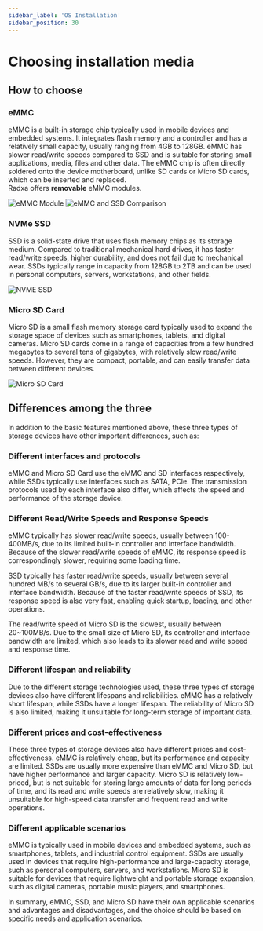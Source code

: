 ```yaml
---
sidebar_label: 'OS Installation'
sidebar_position: 30
---
```


# Choosing installation media 

## How to choose

### eMMC 

eMMC is a built-in storage chip typically used in mobile devices and embedded systems. It integrates flash memory and a controller and has a relatively small capacity, usually ranging from 4GB to 128GB. eMMC has slower read/write speeds compared to SSD and is suitable for storing small applications, media, files and other data. The eMMC chip is often directly soldered onto the device motherboard, unlike SD cards or Micro SD cards, which can be inserted and replaced.  
Radxa offers **removable** eMMC modules.

![eMMC Module](/img/accessories/emmc_related_01.webp)
![eMMC and SSD Comparison](/img/accessories/emmc_ssd_comparison.webp)

### NVMe SSD

SSD is a solid-state drive that uses flash memory chips as its storage medium. Compared to traditional mechanical hard drives, it has faster read/write speeds, higher durability, and does not fail due to mechanical wear. SSDs typically range in capacity from 128GB to 2TB and can be used in personal computers, servers, workstations, and other fields.

![NVME SSD](/img/accessories/nvme-ssd-01.webp)

### Micro SD Card

Micro SD is a small flash memory storage card typically used to expand the storage space of devices such as smartphones, tablets, and digital cameras. Micro SD cards come in a range of capacities from a few hundred megabytes to several tens of gigabytes, with relatively slow read/write speeds. However, they are compact, portable, and can easily transfer data between different devices. 

![Micro SD Card](/img/accessories/micro-sd-01.webp)

## Differences among the three
In addition to the basic features mentioned above, these three types of storage devices have other important differences, such as:

### Different interfaces and protocols

eMMC and Micro SD Card use the eMMC and SD interfaces respectively, while SSDs typically use interfaces such as SATA, PCIe. The transmission protocols used by each interface also differ, which affects the speed and performance of the storage device.

### Different Read/Write Speeds and Response Speeds

eMMC typically has slower read/write speeds, usually between 100-400MB/s, due to its limited built-in controller and interface bandwidth. Because of the slower read/write speeds of eMMC, its response speed is correspondingly slower, requiring some loading time.

SSD typically has faster read/write speeds, usually between several hundred MB/s to several GB/s, due to its larger built-in controller and interface bandwidth. Because of the faster read/write speeds of SSD, its response speed is also very fast, enabling quick startup, loading, and other operations.

The read/write speed of Micro SD is the slowest, usually between 20~100MB/s. Due to the small size of Micro SD, its controller and interface bandwidth are limited, which also leads to its slower read and write speed and response time.

### Different lifespan and reliability

Due to the different storage technologies used, these three types of storage devices also have different lifespans and reliabilities. eMMC has a relatively short lifespan, while SSDs have a longer lifespan. The reliability of Micro SD is also limited, making it unsuitable for long-term storage of important data.

### Different prices and cost-effectiveness

These three types of storage devices also have different prices and cost-effectiveness. eMMC is relatively cheap, but its performance and capacity are limited. SSDs are usually more expensive than eMMC and Micro SD, but have higher performance and larger capacity. Micro SD is relatively low-priced, but is not suitable for storing large amounts of data for long periods of time, and its read and write speeds are relatively slow, making it unsuitable for high-speed data transfer and frequent read and write operations.

### Different applicable scenarios

eMMC is typically used in mobile devices and embedded systems, such as smartphones, tablets, and industrial control equipment. SSDs are usually used in devices that require high-performance and large-capacity storage, such as personal computers, servers, and workstations. Micro SD is suitable for devices that require lightweight and portable storage expansion, such as digital cameras, portable music players, and smartphones.

In summary, eMMC, SSD, and Micro SD have their own applicable scenarios and advantages and disadvantages, and the choice should be based on specific needs and application scenarios.


